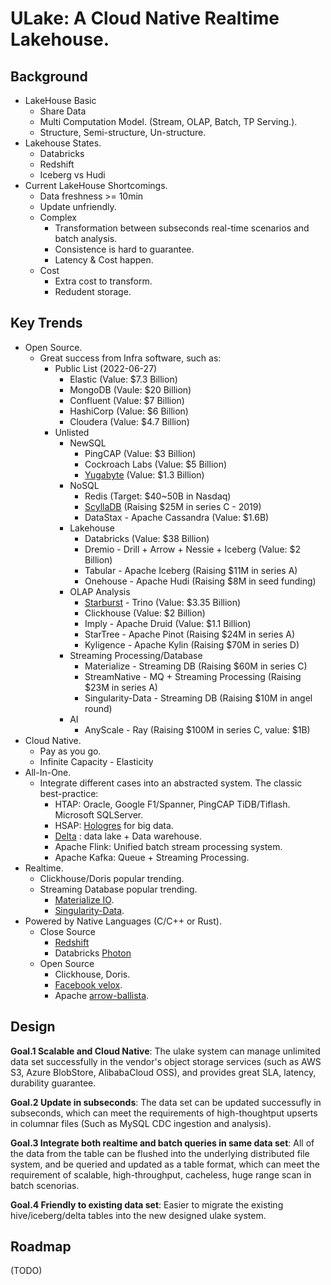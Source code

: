 ULake: A Cloud Native Realtime Lakehouse.
=========================================

## Background

* LakeHouse Basic
    * Share Data
    * Multi Computation Model. (Stream, OLAP, Batch, TP Serving.).
    * Structure, Semi-structure, Un-structure.
* Lakehouse States.
    * Databricks
    * Redshift
    * Iceberg vs Hudi
* Current LakeHouse Shortcomings.
    * Data freshness >= 10min
    * Update unfriendly.
    * Complex
        * Transformation between subseconds real-time scenarios and batch analysis.
        * Consistence is hard to guarantee.
        * Latency & Cost happen.
    * Cost
        * Extra cost to transform.
        * Redudent storage.

## Key Trends

* Open Source.
    * Great success from Infra software, such as:
        * Public List (2022-06-27)
            * Elastic (Value: $7.3 Billion)
            * MongoDB (Vaule: $20 Billion)
            * Confluent (Value: $7 Billion)
            * HashiCorp (Value: $6 Billion)
            * Cloudera (Value: $4.7 Billion)
        * Unlisted
            * NewSQL
                * PingCAP (Value: $3 Billion)
                * Cockroach Labs (Value: $5 Billion)
                * [Yugabyte][yugabyte-url] (Value: $1.3 Billion)
            * NoSQL
                * Redis (Target: $40~50B in Nasdaq)
                * [ScyllaDB][scylladb-url] (Raising $25M in series C - 2019)
                * DataStax - Apache Cassandra (Value: $1.6B)
            * Lakehouse
                * Databricks (Value: $38 Billion)
                * Dremio - Drill + Arrow + Nessie + Iceberg (Value: $2 Billion)
                * Tabular - Apache Iceberg (Raising $11M in series A)
                * Onehouse - Apache Hudi (Raising $8M in seed funding)
            * OLAP Analysis
                * [Starburst][startburst-series-d-url] - Trino (Value: $3.35 Billion)
                * Clickhouse (Value: $2 Billion)
                * Imply - Apache Druid (Value: $1.1 Billion)
                * StarTree - Apache Pinot (Raising $24M in series A)
                * Kyligence - Apache Kylin (Raising $70M in series D)
            * Streaming Processing/Database
                * Materialize - Streaming DB (Raising $60M in series C)
                * StreamNative - MQ + Streaming Processing (Raising $23M in series A)
                * Singularity-Data - Streaming DB (Raising $10M in angel round)
            * AI
                * AnyScale - Ray (Raising $100M in series C, value: $1B)
* Cloud Native.
    * Pay as you go.
    * Infinite Capacity - Elasticity
* All-In-One.
    * Integrate different cases into an abstracted system. The classic best-practice:
        * HTAP: Oracle, Google F1/Spanner, PingCAP TiDB/Tiflash. Microsoft SQLServer.
        * HSAP: [Hologres][hologres-url] for big data.
        * [Delta][delta-url] : data lake + Data warehouse.
        * Apache Flink: Unified batch stream processing system.
        * Apache Kafka: Queue + Streaming Processing.
* Realtime.
    * Clickhouse/Doris popular trending.
    * Streaming Database popular trending.
        * [Materialize IO][materialize-url].
        * [Singularity-Data][singularity-data-url].
* Powered by Native Languages (C/C++ or Rust).
    * Close Source
        * [Redshift][redshift-url]
        * Databricks [Photon][photon-url]
    * Open Source
        * Clickhouse, Doris.
        * [Facebook velox][facebook-velox-url].
        * Apache [arrow-ballista][arrow-ballista-url].

[scylladb-url]: https://www.crunchbase.com/organization/scylladb
[yugabyte-url]: https://www.crunchbase.com/organization/yugabyte
[startburst-series-d-url]: https://www.starburst.io/blog/starburst-announces-250m-series-d/
[photon-url]: https://cs.stanford.edu/people/matei/papers/2022/sigmod_photon.pdf
[redshift-url]: https://www.amazon.science/publications/amazon-redshift-re-invented
[facebook-velox-url]: https://github.com/facebookincubator/velox
[arrow-ballista-url]: https://github.com/apache/arrow-ballista/
[hologres-url]: https://dl.acm.org/doi/abs/10.14778/3415478.3415550
[delta-url]: https://databricks.com/wp-content/uploads/2020/08/p975-armbrust.pdf
[materialize-url]: https://materialize.com/
[singularity-data-url]: https://singularity-data.com/


## Design

__Goal.1 Scalable and Cloud Native__: The ulake system can manage unlimited data set successfully in the vendor's object storage services (such as AWS S3, Azure BlobStore, AlibabaCloud OSS), and provides great SLA, latency, durability guarantee.

__Goal.2 Update in subseconds__: The data set can be updated successufly in subseconds, which can meet the requirements of high-thoughtput upserts in columnar files (Such as MySQL CDC ingestion and analysis).

__Goal.3 Integrate both realtime and batch queries in same data set__: All of the data from the table can be flushed into the underlying distributed file system, and be queried and updated as a table format, which can meet the requirement of scalable, high-throughput, cacheless, huge range scan in batch scenorias.

__Goal.4 Friendly to existing data set__: Easier to migrate the existing hive/iceberg/delta tables into the new designed ulake system.

## Roadmap
(TODO)